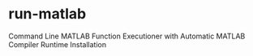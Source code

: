 # run-matlab
Command Line MATLAB Function Executioner with Automatic MATLAB Compiler Runtime Installation
